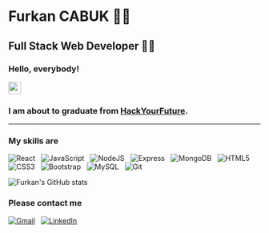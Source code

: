 # Furkan CABUK 👨‍💻

## Full Stack Web Developer 👨‍💻

### Hello, everybody!

<img src="https://raw.githubusercontent.com/MartinHeinz/MartinHeinz/master/wave.gif" width="25px">

### I am about to graduate from [HackYourFuture](https://www.hackyourfuture.net/program).

---

### My skills are

![React](https://img.shields.io/badge/react-%2320232a.svg?style=for-the-badge&logo=react&logoColor=%2361DAFB)
&nbsp;
![JavaScript](https://img.shields.io/badge/javascript-%23323330.svg?style=for-the-badge&logo=javascript&logoColor=%23F7DF1E)
&nbsp;
![NodeJS](https://img.shields.io/badge/node.js-6DA55F?style=for-the-badge&logo=node.js&logoColor=white)
&nbsp;
![Express](https://img.shields.io/badge/-Express-000000?style=for-the-badge&logo=express&logoColor=white)
&nbsp;
![MongoDB](https://img.shields.io/badge/-MongoDB-13aa52?style=for-the-badge&logo=mongodb&logoColor=white)
&nbsp;
![HTML5](https://img.shields.io/badge/html5-%23E34F26.svg?style=for-the-badge&logo=html5&logoColor=white)
&nbsp;
![CSS3](https://img.shields.io/badge/css3-%231572B6.svg?style=for-the-badge&logo=css3&logoColor=white)
&nbsp;
![Bootstrap](https://img.shields.io/badge/bootstrap-%23563D7C.svg?style=for-the-badge&logo=bootstrap&logoColor=white)
&nbsp;
![MySQL](https://img.shields.io/badge/mysql-%2300f.svg?style=for-the-badge&logo=mysql&logoColor=white)
&nbsp;
![Git](https://img.shields.io/badge/git-%23F05033.svg?style=for-the-badge&logo=git&logoColor=white)

![Furkan's GitHub stats](https://github-readme-stats.vercel.app/api?username=cabukfurkan&show_icons=true&theme=radical)

<!--
[![Top Languages](https://github-readme-stats.vercel.app/api/top-langs/?username=cabukfurkan&layout=compact)](https://github.com/cabukfurkan/) -->

### Please contact me

[![Gmail](https://img.shields.io/badge/gmail-D14836?style=for-the-badge&logo=gmail&logoColor=white)](mailto:furkancabuk.ce@gmail.com)
&nbsp;
[![LinkedIn](https://img.shields.io/badge/LinkedIn-0077B5?style=for-the-badge&logo=linkedin&logoColor=white)](https://www.linkedin.com/in/furkancabuk/)
